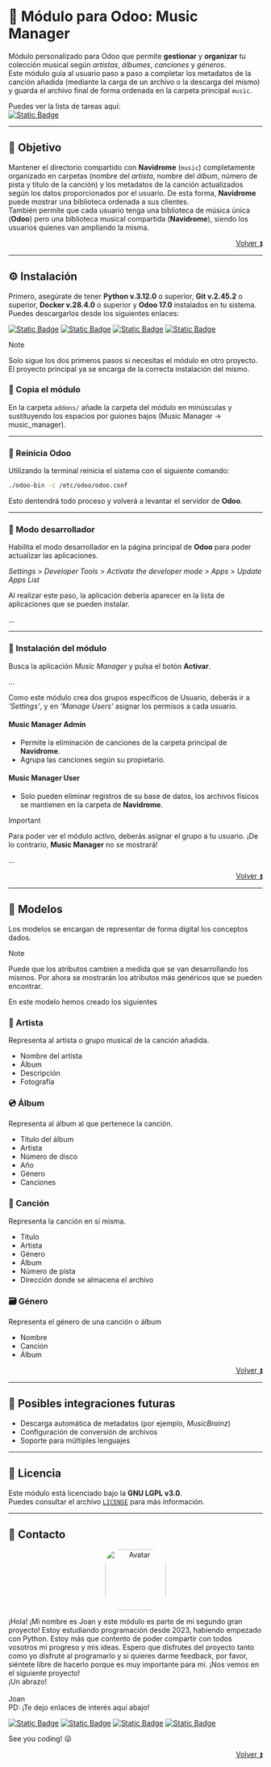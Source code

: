 <a id="readme-top"></a>

# 🎸 Módulo para Odoo: Music Manager

Módulo personalizado para Odoo que permite **gestionar** y **organizar** tu colección musical según *artistas*, 
*álbumes*, *canciones* y *géneros*. <br/>
Este módulo guía al usuario paso a paso a completar los metadatos de la canción añadida (mediante la carga de un 
archivo o la descarga del mismo) y guarda el archivo final de forma ordenada en la carpeta principal `music`.

Puedes ver la lista de tareas aquí: <br/>
[![Static Badge](https://img.shields.io/badge/Tareas_Pendientes-2684FC?logo=googletasks&labelColor=black)](docs/TODO.md)

<!-- Tabla de contenido -->

---

## 🎯 Objetivo

Mantener el directorio compartido con **Navidrome** (`music`) completamente organizado en carpetas (nombre del 
*artista*, nombre del *álbum*, número de pista y título de la canción) y los metadatos de la canción actualizados 
según los datos proporcionados por el usuario. De esta forma, **Navidrome** puede mostrar una biblioteca ordenada a 
sus clientes. <br/>
También permite que cada usuario tenga una biblioteca de música única (**Odoo**) pero una biblioteca musical 
compartida (**Navidrome**), siendo los usuarios quienes van ampliando la misma.

<p align="right"><a href="#readme-top">Volver ⏫</a></p>

---

## ⚙️ Instalación

Primero, asegúrate de tener **Python v.3.12.0** o superior, **Git v.2.45.2** o superior, **Docker v.28.4.0** o 
superior y **Odoo 17.0** instalados en tu sistema. <br/>
Puedes descargarlos desde los siguientes enlaces:

[![Static Badge](https://img.shields.io/badge/Descargar_Python-3776AB?logo=python&labelColor=black)](https://www.python.org/downloads/)
[![Static Badge](https://img.shields.io/badge/Descargar_Git-F05032?logo=git&labelColor=black)](https://git-scm.com/downloads)
[![Static Badge](https://img.shields.io/badge/Descargar_Docker-2496ED?logo=docker&labelColor=black)](https://www.docker.com/)
[![Static Badge](https://img.shields.io/badge/Descargar_Odoo-714B67?logo=odoo&labelColor=black)](https://www.odoo.com/documentation/17.0/developer/tutorials/setup_guide.html)

> [!NOTE]
> Solo sigue los dos primeros pasos si necesitas el módulo en otro proyecto. El proyecto principal ya se encarga de 
> la correcta instalación del mismo.

### 🔹 Copia el módulo

En la carpeta `addons/` añade la carpeta del módulo en minúsculas y sustituyendo los espacios por guiones bajos 
(Music Manager → music_manager).

---

### 🔹 Reinicia Odoo

Utilizando la terminal reinicia el sistema con el siguiente comando:
```bash
./odoo-bin -c /etc/odoo/odoo.conf
```

Esto dentendrá todo proceso y volverá a levantar el servidor de **Odoo**.

---

### 🔹 Modo desarrollador

Habilita el modo desarrollador en la página principal de **Odoo** para poder actualizar las aplicaciones.

*Settings* > *Developer Tools* > *Activate the developer mode* > *Apps* > *Update Apps List*

Al realizar este paso, la aplicación debería aparecer en la lista de aplicaciones que se pueden instalar.

...

---

### 🔹 Instalación del módulo

Busca la aplicación *Music Manager* y pulsa el botón **Activar**.

...

Como este módulo crea dos grupos específicos de Usuario, deberás ir a *'Settings'*, y en *'Manage Users'* asignar los 
permisos a cada usuario.

#### Music Manager Admin

 * Permite la eliminación de canciones de la carpeta principal de **Navidrome**.
 * Agrupa las canciones según su propietario.

#### Music Manager User

 * Solo pueden eliminar registros de su base de datos, los archivos físicos se mantienen en la carpeta de **Navidrome**.

> [!IMPORTANT]
> Para poder ver el módulo activo, deberás asignar el grupo a tu usuario. ¡De lo contrario, **Music Manager** 
> no se mostrará!

...

<p align="right"><a href="#readme-top">Volver ⏫</a></p>

---

## 🧩 Modelos

Los modelos se encargan de representar de forma digital los conceptos dados.

> [!NOTE]
> Puede que los atributos cambien a medida que se van desarrollando los mismos. Por ahora se mostrarán los 
> atributos más genéricos que se pueden encontrar.

En este modelo hemos creado los siguientes

### 👤 Artista

Representa al artista o grupo musical de la canción añadida.

 * Nombre del artista
 * Álbum
 * Descripción
 * Fotografía

### 💿 Álbum

Representa al álbum al que pertenece la canción.

 * Título del álbum
 * Artista
 * Número de disco
 * Año
 * Género
 * Canciones

### 🎵 Canción

Representa la canción en sí misma.

 * Título
 * Artista
 * Género
 * Álbum
 * Número de pista
 * Dirección donde se almacena el archivo

### 🗃️ Género

Representa el género de una canción o álbum

 * Nombre
 * Canción
 * Álbum

<p align="right"><a href="#readme-top">Volver ⏫</a></p>

---

## 🔗 Posibles integraciones futuras

 * Descarga automática de metadatos (por ejemplo, *MusicBrainz*)
 * Configuración de conversión de archivos
 * Soporte para múltiples lenguajes

---

## 📝 Licencia

Este módulo está licenciado bajo la **GNU LGPL v3.0**. <br/>
Puedes consultar el archivo [`LICENSE`](../../LICENSE.txt) para más información.

---

## 💬 Contacto

<div align="center">
    <img src="https://avatars.githubusercontent.com/u/147839908?v=4" alt="Avatar" style="width:120px; height:120px; border-radius:25%;">
</div>

¡Hola! ¡Mi nombre es Joan y este módulo es parte de mi segundo gran proyecto! Estoy estudiando programación desde 2023, 
habiendo empezado con Python. Estoy más que contento de poder compartir con todos vosotros mi progreso y mis ideas. 
Espero que disfrutes del proyecto tanto como yo disfruté al programarlo y si quieres darme feedback, por favor, siéntete 
libre de hacerlo porque es muy importante para mí. ¡Nos vemos en el siguiente proyecto! <br/>
¡Un abrazo! <br/>
<br/>
Joan <br/>
PD: ¡Te dejo enlaces de interés aquí abajo!

[![Static Badge](https://img.shields.io/badge/Pregunta_a_DeepWiki-3A6ACE?logo=data%3Aimage%2Fpng%3Bbase64%2CiVBORw0KGgoAAAANSUhEUgAAAA4AAAAOCAMAAAAolt3jAAAA3lBMVEUAAAABk946as4HnNA0e8MBk94gwJk6as4gwJkBk946as46as4Bk94Bk946as4Bk94gwJk6as4Bk94gwJk6as4gwJkBk946as4Bk94gwJk6as4Bk946as4gwJkgwJkBk94gwJk6as4gwJkBk946as4gwJk6as4gwJkgwJkgwJkgwJkBk946as4Bk946as4Bk94gwJk6as4Bk946as4Bk946as4Bk946as4gwJkgwJkBk946as4gwJkgwJkBk94gwJk6as4Bk94Bk94gwJkBk94gwJk6as4Bk94gwJk6as7gjjPaAAAAR3RSTlMAAQEFBQYGBhgdHTAxMzM6OztKSktPUFBSU1N2dnd4hoaHiI2Oj5CRkpOUpqaqqsDBwtPT1NTX2tvc7%2B%2Fw8fr7%2B%2Fz9%2Ff7%2B%2FgHDj5oAAACRSURBVAjXY2AAAyYmBiTAZ2rMh8TV8%2FTUgTLZ1QxVrD09ZUQNVNmAXBFPTwducXEWG1dXYSBX0M3TnENDS87ew1kApFpKkUvdw8NCQEESrFlCnhPItRRQAnP5HZ3MONQ1Ze09XEGKhRxd7HjExJhtPTxARrEq6ytbubtLQy0CAV13d20kV%2FGaGPEiO5qREUIDAEmQEavt%2BU%2FXAAAAAElFTkSuQmCC&labelColor=black)](https://deepwiki.com/Ildiar25/NavidromeServer)
[![Static Badge](https://img.shields.io/badge/Cont%C3%A1ctame-EA4335?logo=gmail&labelColor=black)](mailto:j.pastor1591@gmail.com)
[![Static Badge](https://img.shields.io/badge/Mi_Perfil_Profesional-006699?logo=data%3Aimage%2Fpng%3Bbase64%2CiVBORw0KGgoAAAANSUhEUgAAAA4AAAAPCAMAAADjyg5GAAAAilBMVEUAAAAAZpkAZpkAZpkAZpkAZpkAZpkAZpkAZpkAZpkAZpkAZpkAZpkAZpkAZpkAZpkAZpkAZpkAZpkAZpkAZpkAZpkAZpkAZpkAZpkAZpkAZpkAZpkAZpkAZpkAZpkAZpkAZpkAZpkAZpkAZpkAZpkAZpkAZpkAZpkAZpkAZpkAZpkAZpkAZpkAZpkWaufzAAAALXRSTlMAAQIDEBETFhcgIycqLS4ySVFXWV1fYWpsbXV7iIqQqa20wsXO0tbg4efq8%2F2PFdscAAAAYklEQVQIW5XHyRbBABBFwSciCNos5qCNkfv%2Fv2cVp4%2Bd2pWUJApGz8cwdAfb0MHtmof%2BmLpPUvfD7FKVPamAZRdeNeDfctq%2FYdz03tIR5k3P0grWoQvY%2FNfMrNM260upWfYBxD8QUVv%2BWwcAAAAASUVORK5CYII%3D&labelColor=black)](https://www.linkedin.com/in/joan-pastor-vicens-aa5b4a55)
[![Static Badge](https://img.shields.io/badge/Portfolio-white?logo=github&labelColor=black)](https://github.com/Ildiar25)

See you coding! 😜

<p align="right"><a href="#readme-top">Volver ⏫</a></p>